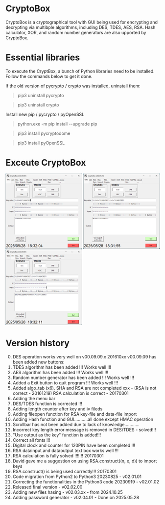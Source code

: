 # CryptoBox 
CryptoBox is a cryptographical tool with GUI being used for encrypting and decrypting via multibple algorithms, including DES, TDES, AES, RSA. 
Hash calculator, XOR, and random number generators are also upported by CryptoBox.

# Essential libraries
To execute the CryptBox, a bunch of Python libraries need to be installed. Follow the commands below to get it done.

If the old version of pycrypto / crypto was installed, uninstall them:
>pip3 uninstall pycrypto

>pip3 uninstall crypto

Install new pip / pycrypto / pyOpenSSL
>python.exe -m pip install --upgrade pip

>pip3 install pycryptodome

>pip3 install pyOpenSSL


# Exceute CryptoBox
<img src="https://github.com/xnigel/CryptoBox_Python3/blob/main/GUI_demo_1_DES.png" width =250> <img src="https://github.com/xnigel/CryptoBox_Python3/blob/main/GUI_demo_2_TDES.png" width =250> <img src="https://github.com/xnigel/CryptoBox_Python3/blob/main/GUI_demo_3_AES.png" width =250>

# Version history
00. DES operation works very well on v00.09.09.x 201610xx
    v00.09.09 has been added new buttons:
01. TDES algorithm has been added !!! Works well !!!
02. AES  algorithm has been added !!! Works well !!!
03. Random number generator has been added !!! Works well !!!
04. Added a Exit button to quit program !!! Works well !!!
05. Added algo_tab (x6). SHA and RSA are not completed xxx - (RSA is not correct - 20161219)
    RSA calculation is correct - 20170301
06. Adding the menu bar
07. DES/TDES function is corrected !!!
08. Adding length counter after key and iv fileds
09. Adding fileopen function for RSA key-file and data-file import
10. Adding Hash function and GUI...........all done except HMAC operation
11. Scrollbar has not been added due to lack of knowledge............
12. Incorrect key length error message is removed in DES/TDES - solved!!!
13. "Use output as the key" function is added!!!
14. Correct all fonts !!!
15. Digital clock and counter for 120PIN have been completed !!!
16. RSA datainput and dataoutput text box works well !!!
17. RSA calculation is fully solved !!!!!!! 20170301
18. David gave me a suggestion on using RSA.construct((n, e, d)) to import keys
19. RSA.construct() is being used correctly!!! 20170301
20. Code migration from Python2 to Python3 20230825 - v02.01.01
21. Correcting the functionalities in the Python3 code 20230919 - v02.01.02
22. Released final version - v02.02.00
23. Adding new files hasing - v02.03.xx - from 2024.10.25
24. Adding password generator - v02.04.01 - Done on 2025.05.28